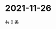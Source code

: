 # 2021-11-26

共 0 条

<!-- BEGIN WEIBO -->
<!-- 最后更新时间 Fri Nov 26 2021 09:50:21 GMT+0800 (China Standard Time) -->

<!-- END WEIBO -->
